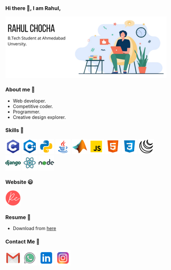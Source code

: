### Hi there 👋, I am Rahul, 

![not found](https://github.com/mrchocha/mrchocha/blob/main/media/example2.png)

### About me 🌱 
- Web developer. 
- Competitive coder.
- Programmer.
- Creative design explorer.

### Skills 🚀
![not found](https://github.com/mrchocha/mrchocha/blob/main/media/c.png)
![not found](https://github.com/mrchocha/mrchocha/blob/main/media/c++.png)
![not found](https://github.com/mrchocha/mrchocha/blob/main/media/python.png)
![not found](https://github.com/mrchocha/mrchocha/blob/main/media/java.png)
![not found](https://github.com/mrchocha/mrchocha/blob/main/media/matlab.png)
![not found](https://github.com/mrchocha/mrchocha/blob/main/media/js.png)
![not found](https://github.com/mrchocha/mrchocha/blob/main/media/html.png)
![not found](https://github.com/mrchocha/mrchocha/blob/main/media/css.png)
![not found](https://github.com/mrchocha/mrchocha/blob/main/media/jqurey.png)
![not found](https://github.com/mrchocha/mrchocha/blob/main/media/django.png)
![not found](https://github.com/mrchocha/mrchocha/blob/main/media/react.png)
![not found](https://github.com/mrchocha/mrchocha/blob/main/media/node.png)

### Website 😃
<a href="https://mrchocha.github.io/portfolio/">
  <img src="https://github.com/mrchocha/mrchocha/blob/main/media/R.png"  width="48" height="48" >
</a>

### Resume 📝
- Download from [here](https://drive.google.com/file/d/1ViazsoIDk6kDnX5aSUeCYOZTXD3eyZCm/view?usp=sharing)

### Contact Me 👦
[![not found](https://github.com/mrchocha/mrchocha/blob/main/media/gmail.png)](mailto:rahul.c@ahduni.edu.in)
[![not found](https://github.com/mrchocha/mrchocha/blob/main/media/whatsapp.png)](https://api.whatsapp.com/send?phone=917096642232)
[![not found](https://github.com/mrchocha/mrchocha/blob/main/media/linkedin.png)](https://www.linkedin.com/in/rahul-chocha-14b391179/)
[![not found](https://github.com/mrchocha/mrchocha/blob/main/media/insta.png)](https://www.instagram.com/rahul_chocha4530/)
